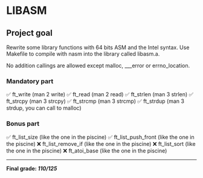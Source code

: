 # LIBASM #

## Project goal ##

Rewrite some library functions with 64 bits ASM and the Intel syntax. Use Makefile to compile with nasm into the library called libasm.a.

No addition callings are allowed except malloc, ___error or errno_location.

### Mandatory part ###
✅ ft_write (man 2 write)
✅ ft_read (man 2 read)
✅ ft_strlen (man 3 strlen)
✅ ft_strcpy (man 3 strcpy)
✅ ft_strcmp (man 3 strcmp)
✅ ft_strdup (man 3 strdup, you can call to malloc)

### Bonus part ###
✅ ft_list_size (like the one in the piscine)
✅ ft_list_push_front (like the one in the piscine)
❌ ft_list_remove_if (like the one in the piscine)
❌ ft_list_sort (like the one in the piscine)
❌ ft_atoi_base (like the one in the piscine)

***

__Final grade: *110/125*__
